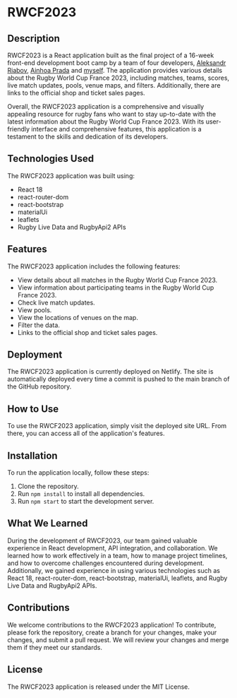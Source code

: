 # RWCF2023
## Description
RWCF2023 is a React application built as the final project of a 16-week front-end development boot camp by a team of four developers, [Aleksandr Riabov](https://github.com/AleksandrRiabov), [Ainhoa Prada](https://github.com/nowinoa) and  [myself](https://github.com/AlanaBF). The application provides various details about the Rugby World Cup France 2023, including matches, teams, scores, live match updates, pools, venue maps, and filters. Additionally, there are links to the official shop and ticket sales pages.

Overall, the RWCF2023 application is a comprehensive and visually appealing resource for rugby fans who want to stay up-to-date with the latest information about the Rugby World Cup France 2023. With its user-friendly interface and comprehensive features, this application is a testament to the skills and dedication of its developers.

## Technologies Used
The RWCF2023 application was built using:

- React 18
- react-router-dom
- react-bootstrap
- materialUi
- leaflets
- Rugby Live Data and RugbyApi2 APIs

## Features
The RWCF2023 application includes the following features:
- View details about all matches in the Rugby World Cup France 2023.
- View information about participating teams in the Rugby World Cup France 2023.
- Check live match updates.
- View pools.
- View the locations of venues on the map.
- Filter the data.
- Links to the official shop and ticket sales pages.

## Deployment
The RWCF2023 application is currently deployed on Netlify. The site is automatically deployed every time a commit is pushed to the main branch of the GitHub repository.

## How to Use
To use the RWCF2023 application, simply visit the deployed site URL. From there, you can access all of the application's features.

## Installation
To run the application locally, follow these steps:

1. Clone the repository.
2. Run `` npm install `` to install all dependencies.
3. Run `` npm start `` to start the development server.

## What We Learned
During the development of RWCF2023, our team gained valuable experience in React development, API integration, and collaboration. We learned how to work effectively in a team, how to manage project timelines, and how to overcome challenges encountered during development. Additionally, we gained experience in using various technologies such as React 18, react-router-dom, react-bootstrap, materialUi, leaflets, and Rugby Live Data and RugbyApi2 APIs.


## Contributions
We welcome contributions to the RWCF2023 application! To contribute, please fork the repository, create a branch for your changes, make your changes, and submit a pull request. We will review your changes and merge them if they meet our standards.

## License
The RWCF2023 application is released under the MIT License.

